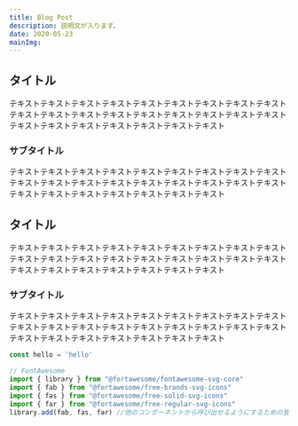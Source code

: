 ```yaml
---
title: Blog Post
description: 説明文が入ります。
date: 2020-05-23
mainImg:
---
```



## タイトル
テキストテキストテキストテキストテキストテキストテキストテキストテキストテキストテキストテキストテキストテキストテキストテキストテキストテキストテキストテキストテキストテキストテキストテキストテキスト

### サブタイトル
テキストテキストテキストテキストテキストテキストテキストテキストテキストテキストテキストテキストテキストテキストテキストテキストテキストテキストテキストテキストテキストテキストテキストテキストテキスト

## タイトル
テキストテキストテキストテキストテキストテキストテキストテキストテキストテキストテキストテキストテキストテキストテキストテキストテキストテキストテキストテキストテキストテキストテキストテキストテキスト

### サブタイトル
テキストテキストテキストテキストテキストテキストテキストテキストテキストテキストテキストテキストテキストテキストテキストテキストテキストテキストテキストテキストテキストテキストテキストテキストテキスト

```javascript
const hello = 'hello'
```

```javascript
// FontAwesome
import { library } from "@fortawesome/fontawesome-svg-core"
import { fab } from "@fortawesome/free-brands-svg-icons"
import { fas } from "@fortawesome/free-solid-svg-icons"
import { far } from "@fortawesome/free-regular-svg-icons"
library.add(fab, fas, far) //他のコンポーネントから呼び出せるようにするための登録処理
```